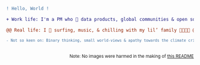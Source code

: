 ```diff
! Hello, World !
```

```diff
+ Work life: I'm a PM who 💚 data products, global communities & open source 🌍🌱 +
```

```diff
@@ Real life: I 💜 surfing, music, & chilling with my lil’ family 👨‍👩‍👧‍👧 @@
```

<sub>

```diff
- Not so keen on: Binary thinking, small world-views & apathy towards the climate crisis 🐻‍❄️🚨 -
```
</sub>

</br>
<div align="right"><sub>Note: No images were harmed in the making of <a href="https://raw.githubusercontent.com/lukehefson/lukehefson/master/README.md">this README</a></su></div>

<!--
If you're interested:

```diff
- red
+ green
! orange
@@ purple @@
# gray
```
-->
